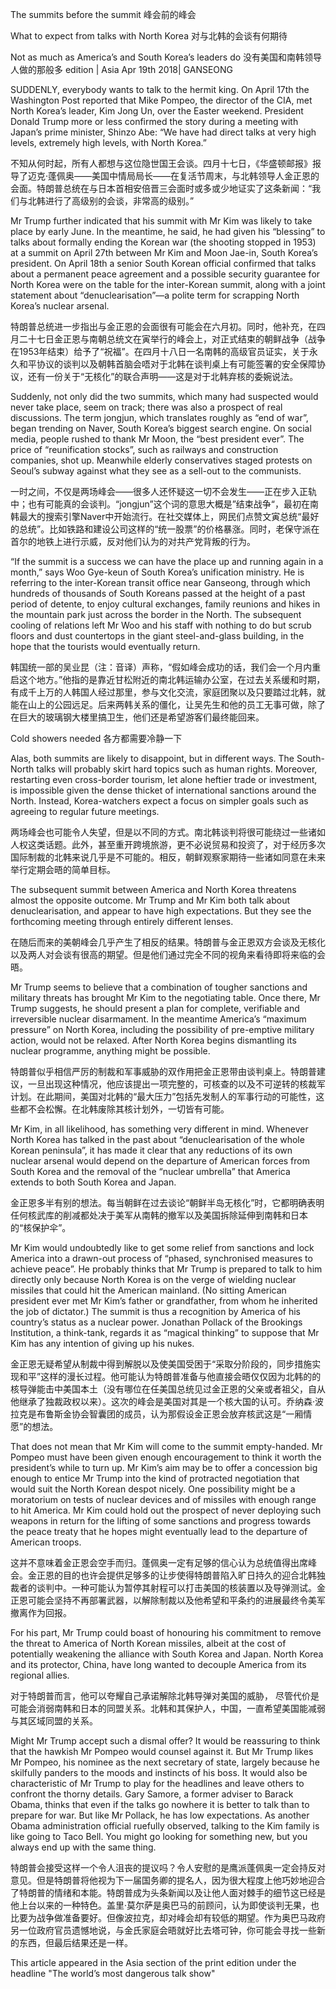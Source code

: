 The summits before the summit 
峰会前的峰会

What to expect from talks with North Korea
对与北韩的会谈有何期待

Not as much as America’s and South Korea’s leaders do
没有美国和南韩领导人做的那般多
edition | Asia
Apr 19th 2018| GANSEONG

SUDDENLY, everybody wants to talk to the hermit king. On April 17th the Washington Post reported that Mike Pompeo, the director of the CIA, met North Korea’s leader, Kim Jong Un, over the Easter weekend. President Donald Trump more or less confirmed the story during a meeting with Japan’s prime minister, Shinzo Abe: “We have had direct talks at very high levels, extremely high levels, with North Korea.”

不知从何时起，所有人都想与这位隐世国王会谈。四月十七日，《华盛顿邮报》报导了迈克·蓬佩奥——美国中情局局长——在复活节周末，与北韩领导人金正恩的会面。特朗普总统在与日本首相安倍晋三会面时或多或少地证实了这条新闻：“我们与北韩进行了高级别的会谈，非常高的级别。”

Mr Trump further indicated that his summit with Mr Kim was likely to take place by early June. In the meantime, he said, he had given his “blessing” to talks about formally ending the Korean war (the shooting stopped in 1953) at a summit on April 27th between Mr Kim and Moon Jae-in, South Korea’s president. On April 18th a senior South Korean official confirmed that talks about a permanent peace agreement and a possible security guarantee for North Korea were on the table for the inter-Korean summit, along with a joint statement about “denuclearisation”—a polite term for scrapping North Korea’s nuclear arsenal.

特朗普总统进一步指出与金正恩的会面很有可能会在六月初。同时，他补充，在四月二十七日金正恩与南朝总统文在寅举行的峰会上，对正式结束的朝鲜战争（战争在1953年结束）给予了“祝福”。在四月十八日一名南韩的高级官员证实，关于永久和平协议的谈判以及朝韩首脑会唔对于北韩在谈判桌上有可能签署的安全保障协议，还有一份关于“无核化”的联合声明——这是对于北韩弃核的委婉说法。

Suddenly, not only did the two summits, which many had suspected would never take place, seem on track; there was also a prospect of real discussions. The term jongjun, which translates roughly as “end of war”, began trending on Naver, South Korea’s biggest search engine. On social media, people rushed to thank Mr Moon, the “best president ever”. The price of “reunification stocks”, such as railways and construction companies, shot up. Meanwhile elderly conservatives staged protests on Seoul’s subway against what they see as a sell-out to the communists.

一时之间，不仅是两场峰会——很多人还怀疑这一切不会发生——正在步入正轨中；也有可能真的会谈判。“jongjun”这个词的意思大概是”结束战争“，最初在南韩最大的搜索引擎Naver中开始流行。在社交媒体上，网民们点赞文寅总统“最好的总统”。比如铁路和建设公司这样的“统一股票”的价格暴涨。同时，老保守派在首尔的地铁上进行示威，反对他们认为的对共产党背叛的行为。

“If the summit is a success we can have the place up and running again in a month,” says Woo Gye-keun of South Korea’s unification ministry. He is referring to the inter-Korean transit office near Ganseong, through which hundreds of thousands of South Koreans passed at the height of a past period of detente, to enjoy cultural exchanges, family reunions and hikes in the mountain park just across the border in the North. The subsequent cooling of relations left Mr Woo and his staff with nothing to do but scrub floors and dust countertops in the giant steel-and-glass building, in the hope that the tourists would eventually return.

韩国统一部的吴业昆（注：音译）声称，“假如峰会成功的话，我们会一个月内重启这个地方。”他指的是靠近甘松附近的南北韩运输办公室，在过去关系缓和时期，有成千上万的人韩国人经过那里，参与文化交流，家庭团聚以及只要踏过北韩，就能在山上的公园远足。后来两韩关系的僵化，让吴先生和他的员工无事可做，除了在巨大的玻璃钢大楼里搞卫生，他们还是希望游客们最终能回来。

Cold showers needed
各方都需要冷静一下

Alas, both summits are likely to disappoint, but in different ways. The South-North talks will probably skirt hard topics such as human rights. Moreover, restarting even cross-border tourism, let alone heftier trade or investment, is impossible given the dense thicket of international sanctions around the North. Instead, Korea-watchers expect a focus on simpler goals such as agreeing to regular future meetings.

两场峰会也可能令人失望，但是以不同的方式。南北韩谈判将很可能绕过一些诸如人权这类话题。此外，甚至重开跨境旅游，更不必说贸易和投资了，对于经历多次国际制裁的北韩来说几乎是不可能的。相反，朝鲜观察家期待一些诸如同意在未来举行定期会晤的简单目标。

The subsequent summit between America and North Korea threatens almost the opposite outcome. Mr Trump and Mr Kim both talk about denuclearisation, and appear to have high expectations. But they see the forthcoming meeting through entirely different lenses.

在随后而来的美朝峰会几乎产生了相反的结果。特朗普与金正恩双方会谈及无核化以及两人对会谈有很高的期望。但是他们通过完全不同的视角来看待即将来临的会晤。

Mr Trump seems to believe that a combination of tougher sanctions and military threats has brought Mr Kim to the negotiating table. Once there, Mr Trump suggests, he should present a plan for complete, verifiable and irreversible nuclear disarmament. In the meantime America’s “maximum pressure” on North Korea, including the possibility of pre-emptive military action, would not be relaxed. After North Korea begins dismantling its nuclear programme, anything might be possible.

特朗普似乎相信严厉的制裁和军事威胁的双作用把金正恩带由谈判桌上。特朗普建议，一旦出现这种情况，他应该提出一项完整的，可核查的以及不可逆转的核裁军计划。在此期间，美国对北韩的“最大压力”包括先发制人的军事行动的可能性，这些都不会松懈。在北韩废除其核计划外，一切皆有可能。


Mr Kim, in all likelihood, has something very different in mind. Whenever North Korea has talked in the past about “denuclearisation of the whole Korean peninsula”, it has made it clear that any reductions of its own nuclear arsenal would depend on the departure of American forces from South Korea and the removal of the “nuclear umbrella” that America extends to both South Korea and Japan.
 
金正恩多半有别的想法。每当朝鲜在过去谈论“朝鲜半岛无核化”时，它都明确表明任何核武库的削减都处决于美军从南韩的撤军以及美国拆除延伸到南韩和日本的“核保护伞”。

Mr Kim would undoubtedly like to get some relief from sanctions and lock America into a drawn-out process of “phased, synchronised measures to achieve peace”. He probably thinks that Mr Trump is prepared to talk to him directly only because North Korea is on the verge of wielding nuclear missiles that could hit the American mainland. (No sitting American president ever met Mr Kim’s father or grandfather, from whom he inherited the job of dictator.) The summit is thus a recognition by America of his country’s status as a nuclear power. Jonathan Pollack of the Brookings Institution, a think-tank, regards it as “magical thinking” to suppose that Mr Kim has any intention of giving up his nukes.

金正恩无疑希望从制裁中得到解脱以及使美国受困于“采取分阶段的，同步措施实现和平”这样的漫长过程。他可能认为特朗普准备与他直接会晤仅仅因为北韩的的核导弹能击中美国本土（没有哪位在任美国总统见过金正恩的父亲或者祖父，自从他继承了独裁政权以来）。这次的峰会是美国对其是一个核大国的认可。乔纳森·波拉克是布鲁斯金协会智囊团的成员，认为那假设金正恩会放弃核武这是“一厢情愿”的想法。

That does not mean that Mr Kim will come to the summit empty-handed. Mr Pompeo must have been given enough encouragement to think it worth the president’s while to turn up. Mr Kim’s aim may be to offer a concession big enough to entice Mr Trump into the kind of protracted negotiation that would suit the North Korean despot nicely. One possibility might be a moratorium on tests of nuclear devices and of missiles with enough range to hit America. Mr Kim could hold out the prospect of never deploying such weapons in return for the lifting of some sanctions and progress towards the peace treaty that he hopes might eventually lead to the departure of American troops.

这并不意味着金正恩会空手而归。蓬佩奥一定有足够的信心认为总统值得出席峰会。金正恩的目的也许会提供足够多的让步使得特朗普陷入旷日持久的迎合北韩独裁者的谈判中。一种可能认为暂停其射程可以打击美国的核装置以及导弹测试。金正恩可能会坚持不再部署武器，以解除制裁以及他希望和平条约的进展最终令美军撤离作为回报。

For his part, Mr Trump could boast of honouring his commitment to remove the threat to America of North Korean missiles, albeit at the cost of potentially weakening the alliance with South Korea and Japan. North Korea and its protector, China, have long wanted to decouple America from its regional allies.

对于特朗普而言，他可以夸耀自己承诺解除北韩导弹对美国的威胁， 尽管代价是可能会消弱南韩和日本的同盟关系。北韩和其保护人，中国，一直希望美国能减弱与其区域同盟的关系。

Might Mr Trump accept such a dismal offer? It would be reassuring to think that the hawkish Mr Pompeo would counsel against it. But Mr Trump likes Mr Pompeo, his nominee as the next secretary of state, largely because he skilfully panders to the moods and instincts of his boss. It would also be characteristic of Mr Trump to play for the headlines and leave others to confront the thorny details. Gary Samore, a former adviser to Barack Obama, thinks that even if the talks go nowhere it is better to talk than to prepare for war. But like Mr Pollack, he has low expectations. As another Obama administration official ruefully observed, talking to the Kim family is like going to Taco Bell. You might go looking for something new, but you always end up with the same thing.

特朗普会接受这样一个令人沮丧的提议吗？令人安慰的是鹰派蓬佩奥一定会持反对意见。但是特朗普将他视为下一届国务卿的提名人，因为很大程度上他巧妙地迎合了特朗普的情绪和本能。特朗普成为头条新闻以及让他人面对棘手的细节这已经是他上台以来的一种特色。盖里·莫尔萨是奥巴马的前顾问，认为即使谈判无果，也比要为战争做准备要好。但像波拉克，却对峰会却有较低的期望。作为奥巴马政府另一位政府官员遗憾地说，与金氏家庭会晤就好比去塔可钟，你可能会寻找一些新的东西，但最后结果还是一样。

This article appeared in the Asia section of the print edition under the headline "The world’s most dangerous talk show"
 
